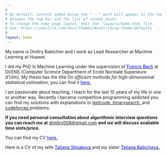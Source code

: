```yaml
---
#
# By default, content added below the "---" mark will appear in the home page
# between the top bar and the list of recent posts.
# To change the home page layout, edit the _layouts/home.html file.
# See: https://jekyllrb.com/docs/themes/#overriding-theme-defaults
#
layout: home
---
```


My name is Dmitry Babichev and I work as Lead Researcher at Machine Learning at Huawei.

I did my PhD in Machine Learning under the supervision of <a href="https://www.di.ens.fr/~fbach/"> <font color = blue>Francis Bach</font></a> at DI/ENS (Computer Science Department of Ecole Normale Superieure d'Ulm).
My thesis has the title *On efficient methods for high-dimensional statistical estimation*, you can find it <a href="https://tel.archives-ouvertes.fr/tel-02433016v2"> <font color = blue>here.</font></a>

I am passionate about teaching, I teach for the last $10$ years of my life in one or another way. Recently I became competitive programming addicted you can find my solutions with explanations to <a href="/leetcode problems"> leetcode, </a>  <a href="/binarysearch problems"> binarysearch, </a> and <a href="/codeforces problems"> codeforces </a> problems.

**If you need personal consultation about algorithmic interview questions you can reach me at** dimitry008@gmail.com **and we will discuss avaliable time slots/price.**

You can find my CV <a href="/CV_babichev.pdf"> <font color = blue>here.</font> </a>

Here is a CV of my wife <a href="/CV_shpakova.pdf"> <font color = blue>Tatiana Shpakova</font> </a> and my sister <a href="/CV_babicheva.pdf"> <font color = blue>Tatiana Babicheva.</font> </a>
